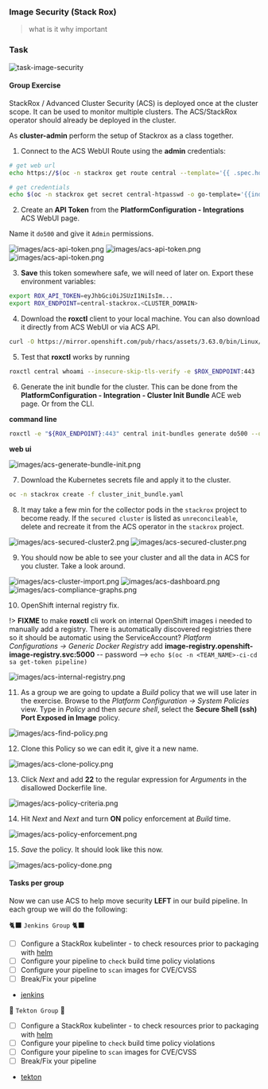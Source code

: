 ### Image Security (Stack Rox)
> what is it why important

### Task
![task-image-security](./images/task-image-security.png)

#### Group Exercise

StackRox / Advanced Cluster Security (ACS) is deployed once at the cluster scope. It can be used to monitor multiple clusters. The ACS/StackRox operator should already be deployed in the cluster.

As **cluster-admin** perform the setup of Stackrox as a class together.

1. Connect to the ACS WebUI Route using the **admin** credentials:

```bash
# get web url
echo https://$(oc -n stackrox get route central --template='{{ .spec.host }}')
```

```bash
# get credentials
echo $(oc -n stackrox get secret central-htpasswd -o go-template='{{index .data "password" | base64decode}}')
```

2. Create an **API Token** from the **PlatformConfiguration - Integrations** ACS WebUI page.

Name it `do500` and give it `Admin` permissions.

![images/acs-api-token.png](images/acs-api-token2.png)
![images/acs-api-token.png](images/acs-api-token-gen.png)
![images/acs-api-token.png](images/acs-api-token.png)

3. **Save** this token somewhere safe, we will need of later on. Export these environment variables:

```bash
export ROX_API_TOKEN=eyJhbGciOiJSUzI1NiIsIm...
export ROX_ENDPOINT=central-stackrox.<CLUSTER_DOMAIN>
```

4. Download the **roxctl** client to your local machine. You can also download it directly from ACS WebUI or via ACS API.

```bash
curl -O https://mirror.openshift.com/pub/rhacs/assets/3.63.0/bin/Linux/roxctl && chmod 755 roxctl
```

5. Test that **roxctl** works by running

```bash
roxctl central whoami --insecure-skip-tls-verify -e $ROX_ENDPOINT:443
```

6. Generate the init bundle for the cluster. This can be done from the **PlatformConfiguration - Integration - Cluster Init Bundle** ACE web page. Or from the CLI.

**command line**

```bash
roxctl -e "${ROX_ENDPOINT}:443" central init-bundles generate do500 --output-secrets cluster_init_bundle.yaml --insecure-skip-tls-verify
```

**web ui**

![images/acs-generate-bundle-init.png](images/acs-generate-bundle-init.png)

7. Download the Kubernetes secrets file and apply it to the cluster.

```bash
oc -n stackrox create -f cluster_init_bundle.yaml
```

8. It may take a few min for the collector pods in the `stackrox` project to become ready. If the `secured cluster` is 
listed as `unreconcileable`, delete and recreate it from the ACS operator in the `stackrox` project.

![images/acs-secured-cluster2.png](images/acs-secured-cluster2.png)
![images/acs-secured-cluster.png](images/acs-secured-cluster.png)

9. You should now be able to see your cluster and all the data in ACS for you cluster. Take a look around.

![images/acs-cluster-import.png](images/acs-cluster-import.png)
![images/acs-dashboard.png](images/acs-dashboard.png)
![images/acs-compliance-graphs.png](images/acs-compliance-graphs.png)

10. OpenShift internal registry fix.

!> **FIXME** to make **roxctl** cli work on internal OpenShift images i needed to manually add a registry. There is automatically discovered registries there so it should be automatic using the ServiceAccount? *Platform Configurations -> Generic Docker Registry* add **image-registry.openshift-image-registry.svc:5000** -- password --> `echo $(oc -n <TEAM_NAME>-ci-cd sa get-token pipeline)`

![images/acs-internal-registry.png](images/acs-internal-registry.png)

11. As a group we are going to update a *Build* policy that we will use later in the exercise. Browse to the *Platform Configuration -> System Policies* view. Type in *Policy* and then *secure shell*, select the **Secure Shell (ssh) Port Exposed in Image** policy.

![images/acs-find-policy.png](images/acs-find-policy.png)

12. Clone this Policy so we can edit it, give it a new name.

![images/acs-clone-policy.png](images/acs-clone-policy.png)

13. Click *Next* and add **22** to the regular expression for *Arguments* in the disallowed Dockerfile line.

![images/acs-policy-criteria.png](images/acs-policy-criteria.png)

14. Hit *Next* and *Next* and turn **ON** policy enforcement at *Build* time.

![images/acs-policy-enforcement.png](images/acs-policy-enforcement.png)

15. *Save* the policy. It should look like this now.

![images/acs-policy-done.png](images/acs-policy-done.png)

#### Tasks per group

Now we can use ACS to help move security **LEFT** in our build pipeline. In each group we will do the following:

🐈‍⬛ `Jenkins Group` 🐈‍⬛

- [ ] Configure a StackRox kubelinter - to check resources prior to packaging with [helm](https://hub.tekton.dev/tekton/task/kube-linter)
- [ ] Configure your pipeline to `check` build time policy violations
- [ ] Configure your pipeline to `scan` images for CVE/CVSS
- [ ] Break/Fix your pipeline
- [jenkins](3-revenge-of-the-automated-testing/6a-jenkins.md)

🐅 `Tekton Group` 🐅

- [ ] Configure a StackRox kubelinter - to check resources prior to packaging with [helm](https://hub.tekton.dev/tekton/task/kube-linter)
- [ ] Configure your pipeline to `check` build time policy violations
- [ ] Configure your pipeline to `scan` images for CVE/CVSS
- [ ] Break/Fix your pipeline
- [tekton](3-revenge-of-the-automated-testing/6b-tekton.md)
